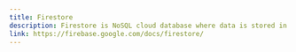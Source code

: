 ```yaml
---
title: Firestore
description: Firestore is NoSQL cloud database where data is stored in documents that contain fields mapping to values.
link: https://firebase.google.com/docs/firestore/
---
```

